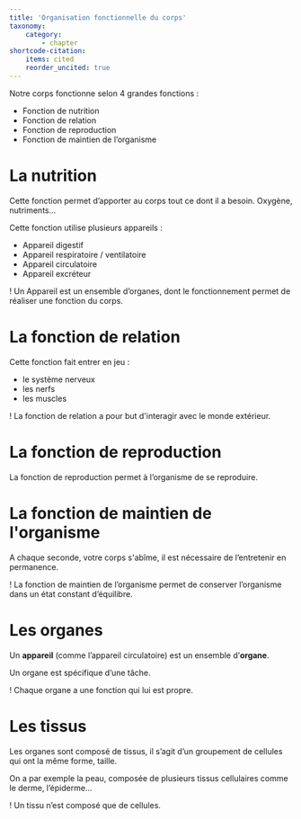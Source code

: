 ```yaml
---
title: 'Organisation fonctionnelle du corps'
taxonomy:
    category:
        - chapter
shortcode-citation:
    items: cited
    reorder_uncited: true
---
```


Notre corps fonctionne selon 4 grandes fonctions : 

- Fonction de nutrition
- Fonction de relation
- Fonction de reproduction
- Fonction de maintien de l’organisme

# La nutrition

Cette fonction permet d’apporter au corps tout ce dont il a besoin. Oxygène, nutriments… 

Cette fonction utilise plusieurs appareils : 

- Appareil digestif
- Appareil respiratoire / ventilatoire
- Appareil circulatoire
- Appareil excréteur


! Un Appareil est un ensemble d’organes, dont le fonctionnement permet de réaliser une fonction du corps.

# La fonction de relation

Cette fonction fait entrer en jeu : 

- le système nerveux
- les nerfs
- les muscles

! La fonction de relation a pour but d'interagir avec le monde extérieur. 

# La fonction de reproduction 

La fonction de reproduction permet à l’organisme de se reproduire. 

# La fonction de maintien de l'organisme

A chaque seconde, votre corps s'abîme, il est nécessaire de l’entretenir en permanence. 

! La fonction de maintien de l’organisme permet de conserver l’organisme dans un état constant d’équilibre. 

# Les organes

Un **appareil** (comme l’appareil circulatoire) est un ensemble d’**organe**. 

Un organe est spécifique d’une tâche. 

! Chaque organe a une fonction qui lui est propre. 

# Les tissus

Les organes sont composé de tissus, il s’agit d’un groupement de cellules qui ont la même forme, taille. 

On a par exemple la peau, composée de plusieurs tissus cellulaires comme le derme, l’épiderme…

! Un tissu n’est composé que de cellules. 



